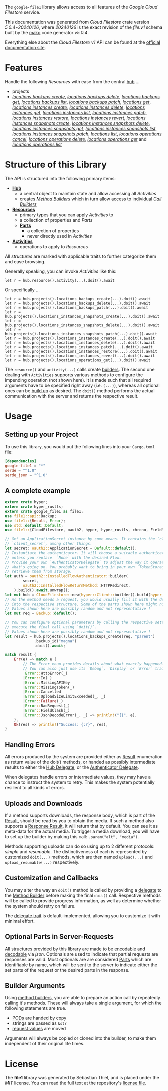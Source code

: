 <!---
DO NOT EDIT !
This file was generated automatically from 'src/generator/templates/api/README.md.mako'
DO NOT EDIT !
-->
The `google-file1` library allows access to all features of the *Google Cloud Filestore* service.

This documentation was generated from *Cloud Filestore* crate version *5.0.4+20240126*, where *20240126* is the exact revision of the *file:v1* schema built by the [mako](http://www.makotemplates.org/) code generator *v5.0.4*.

Everything else about the *Cloud Filestore* *v1* API can be found at the
[official documentation site](https://cloud.google.com/filestore/).
# Features

Handle the following *Resources* with ease from the central [hub](https://docs.rs/google-file1/5.0.4+20240126/google_file1/CloudFilestore) ... 

* projects
 * [*locations backups create*](https://docs.rs/google-file1/5.0.4+20240126/google_file1/api::ProjectLocationBackupCreateCall), [*locations backups delete*](https://docs.rs/google-file1/5.0.4+20240126/google_file1/api::ProjectLocationBackupDeleteCall), [*locations backups get*](https://docs.rs/google-file1/5.0.4+20240126/google_file1/api::ProjectLocationBackupGetCall), [*locations backups list*](https://docs.rs/google-file1/5.0.4+20240126/google_file1/api::ProjectLocationBackupListCall), [*locations backups patch*](https://docs.rs/google-file1/5.0.4+20240126/google_file1/api::ProjectLocationBackupPatchCall), [*locations get*](https://docs.rs/google-file1/5.0.4+20240126/google_file1/api::ProjectLocationGetCall), [*locations instances create*](https://docs.rs/google-file1/5.0.4+20240126/google_file1/api::ProjectLocationInstanceCreateCall), [*locations instances delete*](https://docs.rs/google-file1/5.0.4+20240126/google_file1/api::ProjectLocationInstanceDeleteCall), [*locations instances get*](https://docs.rs/google-file1/5.0.4+20240126/google_file1/api::ProjectLocationInstanceGetCall), [*locations instances list*](https://docs.rs/google-file1/5.0.4+20240126/google_file1/api::ProjectLocationInstanceListCall), [*locations instances patch*](https://docs.rs/google-file1/5.0.4+20240126/google_file1/api::ProjectLocationInstancePatchCall), [*locations instances restore*](https://docs.rs/google-file1/5.0.4+20240126/google_file1/api::ProjectLocationInstanceRestoreCall), [*locations instances revert*](https://docs.rs/google-file1/5.0.4+20240126/google_file1/api::ProjectLocationInstanceRevertCall), [*locations instances snapshots create*](https://docs.rs/google-file1/5.0.4+20240126/google_file1/api::ProjectLocationInstanceSnapshotCreateCall), [*locations instances snapshots delete*](https://docs.rs/google-file1/5.0.4+20240126/google_file1/api::ProjectLocationInstanceSnapshotDeleteCall), [*locations instances snapshots get*](https://docs.rs/google-file1/5.0.4+20240126/google_file1/api::ProjectLocationInstanceSnapshotGetCall), [*locations instances snapshots list*](https://docs.rs/google-file1/5.0.4+20240126/google_file1/api::ProjectLocationInstanceSnapshotListCall), [*locations instances snapshots patch*](https://docs.rs/google-file1/5.0.4+20240126/google_file1/api::ProjectLocationInstanceSnapshotPatchCall), [*locations list*](https://docs.rs/google-file1/5.0.4+20240126/google_file1/api::ProjectLocationListCall), [*locations operations cancel*](https://docs.rs/google-file1/5.0.4+20240126/google_file1/api::ProjectLocationOperationCancelCall), [*locations operations delete*](https://docs.rs/google-file1/5.0.4+20240126/google_file1/api::ProjectLocationOperationDeleteCall), [*locations operations get*](https://docs.rs/google-file1/5.0.4+20240126/google_file1/api::ProjectLocationOperationGetCall) and [*locations operations list*](https://docs.rs/google-file1/5.0.4+20240126/google_file1/api::ProjectLocationOperationListCall)




# Structure of this Library

The API is structured into the following primary items:

* **[Hub](https://docs.rs/google-file1/5.0.4+20240126/google_file1/CloudFilestore)**
    * a central object to maintain state and allow accessing all *Activities*
    * creates [*Method Builders*](https://docs.rs/google-file1/5.0.4+20240126/google_file1/client::MethodsBuilder) which in turn
      allow access to individual [*Call Builders*](https://docs.rs/google-file1/5.0.4+20240126/google_file1/client::CallBuilder)
* **[Resources](https://docs.rs/google-file1/5.0.4+20240126/google_file1/client::Resource)**
    * primary types that you can apply *Activities* to
    * a collection of properties and *Parts*
    * **[Parts](https://docs.rs/google-file1/5.0.4+20240126/google_file1/client::Part)**
        * a collection of properties
        * never directly used in *Activities*
* **[Activities](https://docs.rs/google-file1/5.0.4+20240126/google_file1/client::CallBuilder)**
    * operations to apply to *Resources*

All *structures* are marked with applicable traits to further categorize them and ease browsing.

Generally speaking, you can invoke *Activities* like this:

```Rust,ignore
let r = hub.resource().activity(...).doit().await
```

Or specifically ...

```ignore
let r = hub.projects().locations_backups_create(...).doit().await
let r = hub.projects().locations_backups_delete(...).doit().await
let r = hub.projects().locations_backups_patch(...).doit().await
let r = hub.projects().locations_instances_snapshots_create(...).doit().await
let r = hub.projects().locations_instances_snapshots_delete(...).doit().await
let r = hub.projects().locations_instances_snapshots_patch(...).doit().await
let r = hub.projects().locations_instances_create(...).doit().await
let r = hub.projects().locations_instances_delete(...).doit().await
let r = hub.projects().locations_instances_patch(...).doit().await
let r = hub.projects().locations_instances_restore(...).doit().await
let r = hub.projects().locations_instances_revert(...).doit().await
let r = hub.projects().locations_operations_get(...).doit().await
```

The `resource()` and `activity(...)` calls create [builders][builder-pattern]. The second one dealing with `Activities` 
supports various methods to configure the impending operation (not shown here). It is made such that all required arguments have to be 
specified right away (i.e. `(...)`), whereas all optional ones can be [build up][builder-pattern] as desired.
The `doit()` method performs the actual communication with the server and returns the respective result.

# Usage

## Setting up your Project

To use this library, you would put the following lines into your `Cargo.toml` file:

```toml
[dependencies]
google-file1 = "*"
serde = "^1.0"
serde_json = "^1.0"
```

## A complete example

```Rust
extern crate hyper;
extern crate hyper_rustls;
extern crate google_file1 as file1;
use file1::api::Backup;
use file1::{Result, Error};
use std::default::Default;
use file1::{CloudFilestore, oauth2, hyper, hyper_rustls, chrono, FieldMask};

// Get an ApplicationSecret instance by some means. It contains the `client_id` and 
// `client_secret`, among other things.
let secret: oauth2::ApplicationSecret = Default::default();
// Instantiate the authenticator. It will choose a suitable authentication flow for you, 
// unless you replace  `None` with the desired Flow.
// Provide your own `AuthenticatorDelegate` to adjust the way it operates and get feedback about 
// what's going on. You probably want to bring in your own `TokenStorage` to persist tokens and
// retrieve them from storage.
let auth = oauth2::InstalledFlowAuthenticator::builder(
        secret,
        oauth2::InstalledFlowReturnMethod::HTTPRedirect,
    ).build().await.unwrap();
let mut hub = CloudFilestore::new(hyper::Client::builder().build(hyper_rustls::HttpsConnectorBuilder::new().with_native_roots().https_or_http().enable_http1().build()), auth);
// As the method needs a request, you would usually fill it with the desired information
// into the respective structure. Some of the parts shown here might not be applicable !
// Values shown here are possibly random and not representative !
let mut req = Backup::default();

// You can configure optional parameters by calling the respective setters at will, and
// execute the final call using `doit()`.
// Values shown here are possibly random and not representative !
let result = hub.projects().locations_backups_create(req, "parent")
             .backup_id("magna")
             .doit().await;

match result {
    Err(e) => match e {
        // The Error enum provides details about what exactly happened.
        // You can also just use its `Debug`, `Display` or `Error` traits
         Error::HttpError(_)
        |Error::Io(_)
        |Error::MissingAPIKey
        |Error::MissingToken(_)
        |Error::Cancelled
        |Error::UploadSizeLimitExceeded(_, _)
        |Error::Failure(_)
        |Error::BadRequest(_)
        |Error::FieldClash(_)
        |Error::JsonDecodeError(_, _) => println!("{}", e),
    },
    Ok(res) => println!("Success: {:?}", res),
}

```
## Handling Errors

All errors produced by the system are provided either as [Result](https://docs.rs/google-file1/5.0.4+20240126/google_file1/client::Result) enumeration as return value of
the doit() methods, or handed as possibly intermediate results to either the 
[Hub Delegate](https://docs.rs/google-file1/5.0.4+20240126/google_file1/client::Delegate), or the [Authenticator Delegate](https://docs.rs/yup-oauth2/*/yup_oauth2/trait.AuthenticatorDelegate.html).

When delegates handle errors or intermediate values, they may have a chance to instruct the system to retry. This 
makes the system potentially resilient to all kinds of errors.

## Uploads and Downloads
If a method supports downloads, the response body, which is part of the [Result](https://docs.rs/google-file1/5.0.4+20240126/google_file1/client::Result), should be
read by you to obtain the media.
If such a method also supports a [Response Result](https://docs.rs/google-file1/5.0.4+20240126/google_file1/client::ResponseResult), it will return that by default.
You can see it as meta-data for the actual media. To trigger a media download, you will have to set up the builder by making
this call: `.param("alt", "media")`.

Methods supporting uploads can do so using up to 2 different protocols: 
*simple* and *resumable*. The distinctiveness of each is represented by customized 
`doit(...)` methods, which are then named `upload(...)` and `upload_resumable(...)` respectively.

## Customization and Callbacks

You may alter the way an `doit()` method is called by providing a [delegate](https://docs.rs/google-file1/5.0.4+20240126/google_file1/client::Delegate) to the 
[Method Builder](https://docs.rs/google-file1/5.0.4+20240126/google_file1/client::CallBuilder) before making the final `doit()` call. 
Respective methods will be called to provide progress information, as well as determine whether the system should 
retry on failure.

The [delegate trait](https://docs.rs/google-file1/5.0.4+20240126/google_file1/client::Delegate) is default-implemented, allowing you to customize it with minimal effort.

## Optional Parts in Server-Requests

All structures provided by this library are made to be [encodable](https://docs.rs/google-file1/5.0.4+20240126/google_file1/client::RequestValue) and 
[decodable](https://docs.rs/google-file1/5.0.4+20240126/google_file1/client::ResponseResult) via *json*. Optionals are used to indicate that partial requests are responses 
are valid.
Most optionals are are considered [Parts](https://docs.rs/google-file1/5.0.4+20240126/google_file1/client::Part) which are identifiable by name, which will be sent to 
the server to indicate either the set parts of the request or the desired parts in the response.

## Builder Arguments

Using [method builders](https://docs.rs/google-file1/5.0.4+20240126/google_file1/client::CallBuilder), you are able to prepare an action call by repeatedly calling it's methods.
These will always take a single argument, for which the following statements are true.

* [PODs][wiki-pod] are handed by copy
* strings are passed as `&str`
* [request values](https://docs.rs/google-file1/5.0.4+20240126/google_file1/client::RequestValue) are moved

Arguments will always be copied or cloned into the builder, to make them independent of their original life times.

[wiki-pod]: http://en.wikipedia.org/wiki/Plain_old_data_structure
[builder-pattern]: http://en.wikipedia.org/wiki/Builder_pattern
[google-go-api]: https://github.com/google/google-api-go-client

# License
The **file1** library was generated by Sebastian Thiel, and is placed 
under the *MIT* license.
You can read the full text at the repository's [license file][repo-license].

[repo-license]: https://github.com/Byron/google-apis-rsblob/main/LICENSE.md

